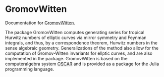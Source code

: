 # GromovWitten

Documentation for [GromovWitten](https://github.com/singular-gpispace/GromovWitten).

The package GromovWitten computes generating series for tropical Hurwitz numbers of elliptic curves via mirror symmetry and Feynman integrals, and thus, by a correspondence theorem, Hurwitz numbers in the sense algebraic geometry. Generalizations of the method also allow for the computation of Gromov-Witten invariants for ellptic curves, and are also implemented in the package. GromovWitten is based on the computeralgebra system [OSCAR](https://docs.oscar-system.org/stable/) and is provided as a package for the Julia programming language.

```
